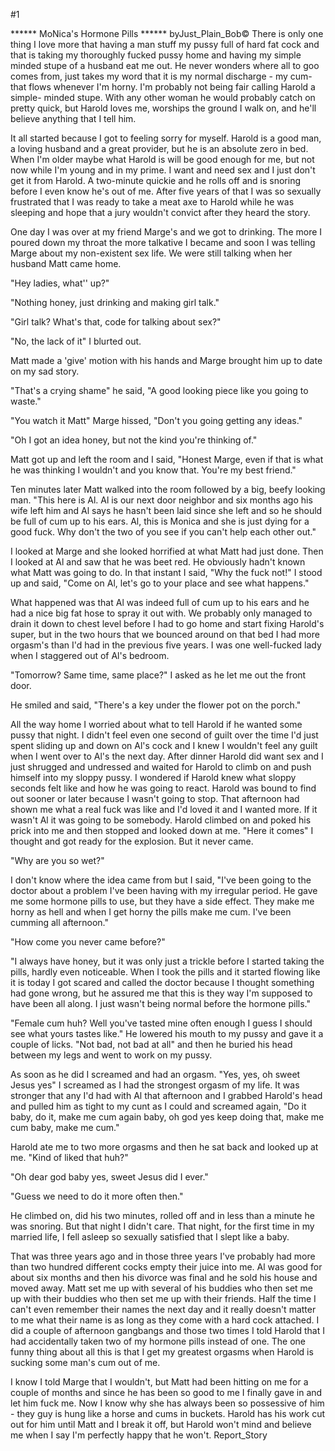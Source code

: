 #1 

 

 ****** MoNica's Hormone Pills ****** byJust_Plain_Bob© There is only one thing I love more that having a man stuff my pussy full of hard fat cock and that is taking my thoroughly fucked pussy home and having my simple minded stupe of a husband eat me out. He never wonders where all to goo comes from, just takes my word that it is my normal discharge - my cum- that flows whenever I'm horny. I'm probably not being fair calling Harold a simple- minded stupe. With any other woman he would probably catch on pretty quick, but Harold loves me, worships the ground I walk on, and he'll believe anything that I tell him. 

 It all started because I got to feeling sorry for myself. Harold is a good man, a loving husband and a great provider, but he is an absolute zero in bed. When I'm older maybe what Harold is will be good enough for me, but not now while I'm young and in my prime. I want and need sex and I just don't get it from Harold. A two-minute quickie and he rolls off and is snoring before I even know he's out of me. After five years of that I was so sexually frustrated that I was ready to take a meat axe to Harold while he was sleeping and hope that a jury wouldn't convict after they heard the story. 

 One day I was over at my friend Marge's and we got to drinking. The more I poured down my throat the more talkative I became and soon I was telling Marge about my non-existent sex life. We were still talking when her husband Matt came home. 

 "Hey ladies, what'' up?" 

 "Nothing honey, just drinking and making girl talk." 

 "Girl talk? What's that, code for talking about sex?" 

 "No, the lack of it" I blurted out. 

 Matt made a 'give' motion with his hands and Marge brought him up to date on my sad story. 

 "That's a crying shame" he said, "A good looking piece like you going to waste." 

 "You watch it Matt" Marge hissed, "Don't you going getting any ideas." 

 "Oh I got an idea honey, but not the kind you're thinking of." 

 Matt got up and left the room and I said, "Honest Marge, even if that is what he was thinking I wouldn't and you know that. You're my best friend." 

 Ten minutes later Matt walked into the room followed by a big, beefy looking man. "This here is Al. Al is our next door neighbor and six months ago his wife left him and Al says he hasn't been laid since she left and so he should be full of cum up to his ears. Al, this is Monica and she is just dying for a good fuck. Why don't the two of you see if you can't help each other out." 

 I looked at Marge and she looked horrified at what Matt had just done. Then I looked at Al and saw that he was beet red. He obviously hadn't known what Matt was going to do. In that instant I said, "Why the fuck not!" I stood up and said, "Come on Al, let's go to your place and see what happens." 

 What happened was that Al was indeed full of cum up to his ears and he had a nice big fat hose to spray it out with. We probably only managed to drain it down to chest level before I had to go home and start fixing Harold's super, but in the two hours that we bounced around on that bed I had more orgasm's than I'd had in the previous five years. I was one well-fucked lady when I staggered out of Al's bedroom. 

 "Tomorrow? Same time, same place?" I asked as he let me out the front door. 

 He smiled and said, "There's a key under the flower pot on the porch." 

 All the way home I worried about what to tell Harold if he wanted some pussy that night. I didn't feel even one second of guilt over the time I'd just spent sliding up and down on Al's cock and I knew I wouldn't feel any guilt when I went over to Al's the next day. After dinner Harold did want sex and I just shrugged and undressed and waited for Harold to climb on and push himself into my sloppy pussy. I wondered if Harold knew what sloppy seconds felt like and how he was going to react. Harold was bound to find out sooner or later because I wasn't going to stop. That afternoon had shown me what a real fuck was like and I'd loved it and I wanted more. If it wasn't Al it was going to be somebody. Harold climbed on and poked his prick into me and then stopped and looked down at me. "Here it comes" I thought and got ready for the explosion. But it never came. 

 "Why are you so wet?" 

 I don't know where the idea came from but I said, "I've been going to the doctor about a problem I've been having with my irregular period. He gave me some hormone pills to use, but they have a side effect. They make me horny as hell and when I get horny the pills make me cum. I've been cumming all afternoon." 

 "How come you never came before?" 

 "I always have honey, but it was only just a trickle before I started taking the pills, hardly even noticeable. When I took the pills and it started flowing like it is today I got scared and called the doctor because I thought something had gone wrong, but he assured me that this is they way I'm supposed to have been all along. I just wasn't being normal before the hormone pills." 

 "Female cum huh? Well you've tasted mine often enough I guess I should see what yours tastes like." He lowered his mouth to my pussy and gave it a couple of licks. "Not bad, not bad at all" and then he buried his head between my legs and went to work on my pussy. 

 As soon as he did I screamed and had an orgasm. "Yes, yes, oh sweet Jesus yes" I screamed as I had the strongest orgasm of my life. It was stronger that any I'd had with Al that afternoon and I grabbed Harold's head and pulled him as tight to my cunt as I could and screamed again, "Do it baby, do it, make me cum again baby, oh god yes keep doing that, make me cum baby, make me cum." 

 Harold ate me to two more orgasms and then he sat back and looked up at me. "Kind of liked that huh?" 

 "Oh dear god baby yes, sweet Jesus did I ever." 

 "Guess we need to do it more often then." 

 He climbed on, did his two minutes, rolled off and in less than a minute he was snoring. But that night I didn't care. That night, for the first time in my married life, I fell asleep so sexually satisfied that I slept like a baby. 

 That was three years ago and in those three years I've probably had more than two hundred different cocks empty their juice into me. Al was good for about six months and then his divorce was final and he sold his house and moved away. Matt set me up with several of his buddies who then set me up with their buddies who then set me up with their friends. Half the time I can't even remember their names the next day and it really doesn't matter to me what their name is as long as they come with a hard cock attached. I did a couple of afternoon gangbangs and those two times I told Harold that I had accidentally taken two of my hormone pills instead of one. The one funny thing about all this is that I get my greatest orgasms when Harold is sucking some man's cum out of me. 

 I know I told Marge that I wouldn't, but Matt had been hitting on me for a couple of months and since he has been so good to me I finally gave in and let him fuck me. Now I know why she has always been so possessive of him - they guy is hung like a horse and cums in buckets. Harold has his work cut out for him until Matt and I break it off, but Harold won't mind and believe me when I say I'm perfectly happy that he won't. Report_Story 